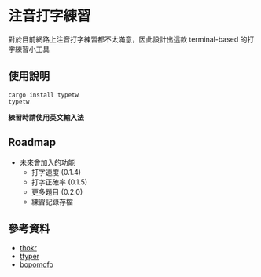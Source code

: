 # 注音打字練習

對於目前網路上注音打字練習都不太滿意，因此設計出這款 terminal-based 的打字練習小工具

## 使用說明

```
cargo install typetw
typetw
```

**練習時請使用英文輸入法**

## Roadmap

- 未來會加入的功能
  - 打字速度 (0.1.4)
  - 打字正確率 (0.1.5)
  - 更多題目 (0.2.0)
  - 練習記錄存檔

## 參考資料

- [thokr](https://github.com/jrnxf/thokr)
- [ttyper](https://github.com/max-niederman/ttyper)
- [bopomofo](https://github.com/Tocknicsu/bopomofo)
